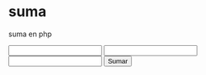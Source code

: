 # suma
suma en php

<html>

<head>
<title>SUMA</title>
<script>
function sumar() {
var n1 = parseInt(document.MyForm.numero1.value);
var n2 = parseInt(document.MyForm.numero2.value);
document.MyForm.resultado.value=n1+n2;
}
</script>
</head>

<body>

<form name="MyForm">
<input type="text" name="numero1" size="20">
<input type="text" name="numero2" size="20">
<input type="text" name="resultado" size="20">

<input type="button" value="Sumar" onclick="sumar()">
</form>

</body>

</html>

